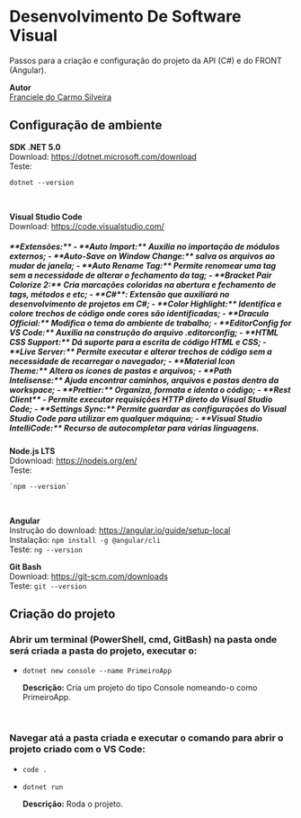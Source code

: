 # Desenvolvimento De Software Visual

Passos para a criação e configuração do projeto da API (C#) e do FRONT (Angular).

**Autor**<br>
[Franciele do Carmo Silveira](https://www.linkedin.com/in/cfrancielesilveira/)

## Configuração de ambiente

**SDK .NET 5.0**<br>
Download: https://dotnet.microsoft.com/download<br>
Teste:<br>

    dotnet --version

<br>

**Visual Studio Code**<br>
Download: https://code.visualstudio.com/<br>
<h5>**Extensões:**
- **Auto Import:** Auxilia no importação de módulos externos;
- **Auto-Save on Window Change:** salva os arquivos ao mudar de janela;
- **Auto Rename Tag:** Permite renomear uma tag sem a necessidade de alterar o fechamento da tag;
- **Bracket Pair Colorize 2:** Cria marcações coloridas na abertura e fechamento de tags, métodos e etc;
- **C#**: Extensão que auxiliará no desenvolvimento de projetos em C#;
- **Color Highlight:** Identifica e colore trechos de código onde cores são identificadas;
- **Dracula Official:** Modifica o tema do ambiente de trabalho;
- **EditorConfig for VS Code:** Auxilia na construção do arquivo .editorconfig;
- **HTML CSS Support:** Dá suporte para a escrita de código HTML e CSS;
- **Live Server:** Permite executar e alterar trechos de código sem a necessidade de recarregar o navegador;
- **Material Icon Theme:** Altera os ícones de pastas e arquivos;
- **Path Intelisense:** Ajuda encontrar caminhos, arquivos e pastas dentro da workspace;
- **Prettier:** Organiza, formata e identa o código;
- **Rest Client** - Permite executar requisições HTTP direto do Visual Studio Code;
- **Settings Sync:** Permite guardar as configurações do Visual Studio Code para utilizar em qualquer máquina;
- **Visual Studio IntelliCode:** Recurso de autocompletar para várias linguagens.</h5>

**Node.js LTS**<br>
Ddownload: https://nodejs.org/en/<br>
Teste: 

    `npm --version`
    
<br>

**Angular**<br>
Instrução do download: https://angular.io/guide/setup-local<br>
Instalação: `npm install -g @angular/cli`<br>
Teste: `ng --version`<br>

**Git Bash**<br>
Download: https://git-scm.com/downloads<br>
Teste: `git --version`<br>

## Criação do projeto

<h3>Abrir um terminal (PowerShell, cmd, GitBash) na pasta onde será criada a pasta do projeto, executar o:</h3>

* `dotnet new console --name PrimeiroApp`

     **Descrição:** Cria um projeto do tipo Console nomeando-o como PrimeiroApp.
<br>

<h3>Navegar atá a pasta criada e executar o comando para abrir o projeto criado com o VS Code:</h3>

* `code .`

* `dotnet run`

     **Descrição:** Roda o projeto.
